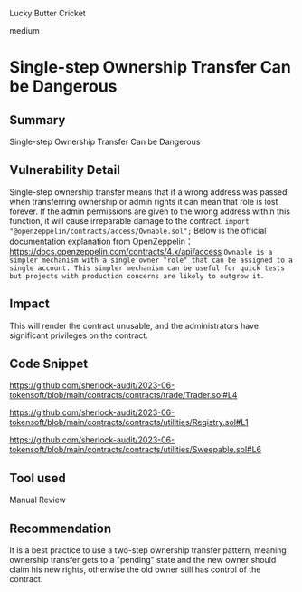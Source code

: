 Lucky Butter Cricket

medium

# Single-step Ownership Transfer Can be Dangerous

## Summary
Single-step Ownership Transfer Can be Dangerous
## Vulnerability Detail
Single-step ownership transfer means that if a wrong address was passed when transferring ownership or admin rights it can mean that role is lost forever. If the admin permissions are given to the wrong address within this function, it will cause irreparable damage to the contract.
`import "@openzeppelin/contracts/access/Ownable.sol";`
Below is the official documentation explanation from OpenZeppelin：
https://docs.openzeppelin.com/contracts/4.x/api/access
`Ownable is a simpler mechanism with a single owner "role" that can be assigned to a single account. This simpler mechanism can be useful for quick tests but projects with production concerns are likely to outgrow it.`
## Impact
This will render the contract unusable, and the administrators have significant privileges on the contract.
## Code Snippet

https://github.com/sherlock-audit/2023-06-tokensoft/blob/main/contracts/contracts/trade/Trader.sol#L4

https://github.com/sherlock-audit/2023-06-tokensoft/blob/main/contracts/contracts/utilities/Registry.sol#L1

https://github.com/sherlock-audit/2023-06-tokensoft/blob/main/contracts/contracts/utilities/Sweepable.sol#L6
## Tool used

Manual Review

## Recommendation
It is a best practice to use a two-step ownership transfer pattern, meaning ownership transfer gets to a "pending" state and the new owner should claim his new rights, otherwise the old owner still has control of the contract.